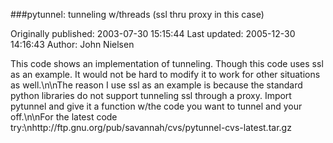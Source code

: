 ###pytunnel: tunneling w/threads (ssl thru proxy in this case)

Originally published: 2003-07-30 15:15:44
Last updated: 2005-12-30 14:16:43
Author: John Nielsen

This code shows an implementation of tunneling. Though this code uses ssl as an example. It would not be hard to modify it to work for other situations as well.\n\nThe reason I use ssl as an example is because the standard python libraries do not support tunneling ssl through a proxy. Import pytunnel and give it a function w/the code you want to tunnel and your off.\n\nFor the latest code try:\nhttp://ftp.gnu.org/pub/savannah/cvs/pytunnel-cvs-latest.tar.gz